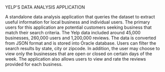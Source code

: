 YELP'S DATA ANALYSIS APPLICATION 

A standalone data analysis application that queries the dataset to extract useful information for local business and individual users. The primary users for this application are potential customers seeking business that match their search criteria. The Yelp data included around 45,000 businesses, 260,000 users and 1,200,000 reviews. The data is converted from JSON format and is stored into Oracle database. Users can filter the search results by state, city or zipcode. In addition, the user may choose to view only the businesses that are open or closed on certain days of the week. The application also allows users to view and rate the reviews provided for each business. 
